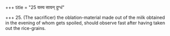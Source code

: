 +++
title = "25 यस्य सायन् दुग्धं"

+++
25. (The sacrificer) the oblation-material made out of the milk obtained in the evening of whom gets spoiled, should observe fast after having taken out the rice-grains. 
